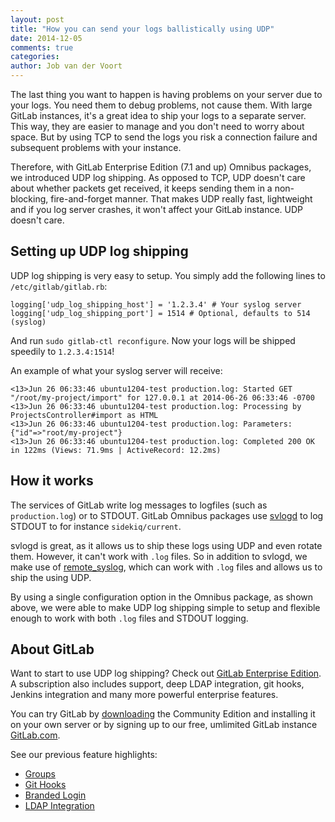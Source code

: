 ```yaml
---
layout: post
title: "How you can send your logs ballistically using UDP"
date: 2014-12-05
comments: true
categories:
author: Job van der Voort
---
```


The last thing you want to happen is having problems on your server due to your logs.
You need them to debug problems, not cause them. With large GitLab instances, it's
a great idea to ship your logs to a separate server. This way, they are easier to manage
and you don't need to worry about space. But by using TCP to send the logs you risk
a connection failure and subsequent problems with your instance.

Therefore, with GitLab Enterprise Edition (7.1 and up) Omnibus packages,
we introduced UDP log shipping.
As opposed to TCP, UDP doesn't care about whether packets get received,
it keeps sending them in a non-blocking, fire-and-forget manner.
That makes UDP really fast, lightweight and if you log server crashes, it won't
affect your GitLab instance. UDP doesn't care.

<!-- more -->

## Setting up UDP log shipping

UDP log shipping is very easy to setup. You simply add the following lines to `/etc/gitlab/gitlab.rb`:

```
logging['udp_log_shipping_host'] = '1.2.3.4' # Your syslog server
logging['udp_log_shipping_port'] = 1514 # Optional, defaults to 514 (syslog)
```

And run `sudo gitlab-ctl reconfigure`. Now your logs will be shipped speedily to `1.2.3.4:1514`!

An example of what your syslog server will receive:

```
<13>Jun 26 06:33:46 ubuntu1204-test production.log: Started GET "/root/my-project/import" for 127.0.0.1 at 2014-06-26 06:33:46 -0700
<13>Jun 26 06:33:46 ubuntu1204-test production.log: Processing by ProjectsController#import as HTML
<13>Jun 26 06:33:46 ubuntu1204-test production.log: Parameters: {"id"=>"root/my-project"}
<13>Jun 26 06:33:46 ubuntu1204-test production.log: Completed 200 OK in 122ms (Views: 71.9ms | ActiveRecord: 12.2ms)
```

## How it works

The services of GitLab write log messages to logfiles (such as `production.log`)
or to STDOUT. GitLab Omnibus packages use [svlogd](http://smarden.org/runit/svlogd.8.html)
to log STDOUT to for instance `sidekiq/current`.

svlogd is great, as it allows us to ship these logs using UDP and even rotate them.
However, it can't work with `.log` files. So in addition to svlogd, we make
use of [remote_syslog](https://github.com/papertrail/remote_syslog), which can work
with `.log` files and allows us to ship the using UDP.

By using a single configuration option in the Omnibus package, as shown above,
we were able to make UDP log shipping simple to setup and flexible enough to work
with both `.log` files and STDOUT logging.


## About GitLab

Want to start to use UDP log shipping? Check out [GitLab Enterprise Edition](https://about.gitlab.com/features/#enterprise).
A subscription also includes support, deep LDAP integration, git hooks, Jenkins integration and many more powerful enterprise features.

You can try GitLab by [downloading](https://about.gitlab.com/downloads/) the Community Edition and installing it on your own server or by signing up to our free, umlimited GitLab instance [GitLab.com](https://gitlab.com/users/sign_up).

See our previous feature highlights:

- [Groups](https://about.gitlab.com/2014/06/30/feature-highlight-groups/)
- [Git Hooks](https://about.gitlab.com/2014/08/25/feature-highlight-git-hooks/)
- [Branded Login](https://about.gitlab.com/2014/09/02/feature-highlight-branded-login-gitlab-ee/)
- [LDAP Integration](https://about.gitlab.com/2014/07/10/feature-highlight-ldap-sync/)

